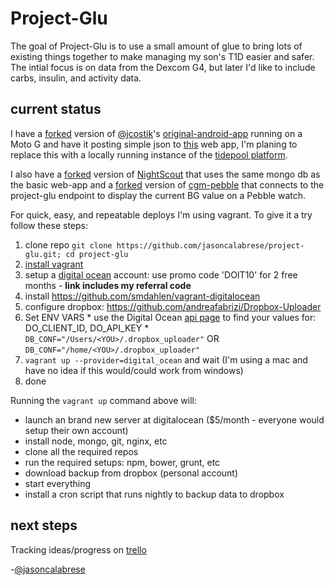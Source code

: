 Project-Glu
===========

The goal of Project-Glu is to use a small amount of glue to bring lots of existing things together to make managing my son's T1D easier and safer. The intial focus is on data from the Dexcom G4, but later I'd like to include carbs, insulin, and activity data.

current status
--------------

I have a [forked](https://github.com/jasoncalabrese/original-android-cgm) version of [@jcostik](https://twitter.com/jcostik)'s [original-android-app](https://github.com/hackingtype1/original-android-cgm) running on a Moto G and have it posting simple json to [this](https://github.com/jasoncalabrese/project-glu) web app, I'm planing to replace this with a locally running instance of the [tidepool platform](http://tidepool.org/platform/).

I also have a [forked](https://github.com/jasoncalabrese/cgm-remote-monitor) version of [NightScout](https://github.com/rnpenguin/cgm-remote-monitor) that uses the same mongo db as the basic web-app
and a [forked](https://github.com/jasoncalabrese/cgm-pebble) version of [cgm-pebble](https://github.com/hackingtype1/cgm-pebble) that connects to the project-glu endpoint to display the current BG value on a Pebble watch.

For quick, easy, and repeatable deploys I'm using vagrant.
To give it a try follow these steps:

  1. clone repo `git clone https://github.com/jasoncalabrese/project-glu.git; cd project-glu`
  1. [install vagrant](http://docs.vagrantup.com/v2/installation/index.html)
  1. setup a [digital ocean](https://www.digitalocean.com/?refcode=78da7dabdaf4) account: use promo code 'DOIT10' for 2 free months - **link includes my referral code**
  1. install https://github.com/smdahlen/vagrant-digitalocean
  1. configure dropbox: https://github.com/andreafabrizi/Dropbox-Uploader
  1. Set ENV VARS
    * use the Digital Ocean [api page](https://cloud.digitalocean.com/api_access) to find your values for: DO_CLIENT_ID, DO_API_KEY
    * `DB_CONF="/Users/<YOU>/.dropbox_uploader"` OR `DB_CONF="/home/<YOU>/.dropbox_uploader"`
  1. `vagrant up --provider=digital_ocean` and wait (I'm using a mac and have no idea if this would/could work from windows)
  1. done

Running the `vagrant up` command above will:

* launch an brand new server at digitalocean ($5/month - everyone would setup their own account)
* install node, mongo, git, nginx, etc
* clone all the required repos
* run the required setups: npm, bower, grunt, etc
* download backup from dropbox (personal account)
* start everything
* install a cron script that runs nightly to backup data to dropbox




next steps
----------

Tracking ideas/progress on [trello](https://trello.com/b/k8dwYmAI/project-glu)

-[@jasoncalabrese](https://twitter.com/jasoncalabrese)

